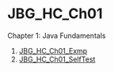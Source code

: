 # JBG_HC_Ch01

Chapter 1: Java Fundamentals

1. [JBG_HC_Ch01_Exmp](./JBG_HC_Ch01_Exmp/)
2. [JBG_HC_Ch01_SelfTest](./JBG_HC_Ch01_SelfTest/)